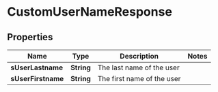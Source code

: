

# CustomUserNameResponse

## Properties

Name | Type | Description | Notes
------------ | ------------- | ------------- | -------------
**sUserLastname** | **String** | The last name of the user | 
**sUserFirstname** | **String** | The first name of the user | 




